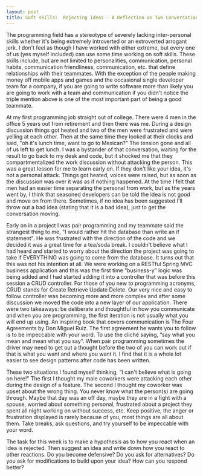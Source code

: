 ```yaml
---
layout: post
title: Soft skills:  Rejecting ideas - A Reflection on Two Conversations
---
```



The programming field has a stereotype of severely lacking inter-personal skills whether it's being extremely introverted or an extroverted arrogant jerk.  I don't feel as though I have worked with either extreme, but every one of us (yes myself included) can use some time working on soft skills.  These skills include, but are not limited to personalities, communication, personal habits, communication friendliness, communication, etc.  that define relationships with their teammates.  With the exception of the people making money off mobile apps and games and the occasional single developer team for a company, if you are going to write software more than likely you are going to work with a team and communication if you didn't notice the triple mention above is one of the most important part of being a good teammate.

At my first programming job straight out of college. There were 4 men in the office 5 years out from retirement and then there was me. During a design discussion things got heated and two of the men were frustrated and were yelling at each other. Then at the same time they looked at their clocks and said, "oh it's lunch time, want to go to Mexican?"  The tension gone and all of us left to get lunch. I was a bystander of that conversation, waiting for the result to go back to my desk and code, but it shocked me that they compartmentalized the work discussion without attacking the person. This was a great lesson for me to learn early on. If they don't like your idea, it's not a personal attack.  Things got heated, voices were raised, but as soon as the discussion was over it was as if nothing happened.  At the time I felt that men had an easier time separating the personal from work, but as the years went by, I think that seasoned developers can be told the idea is not good and move on from there.  Sometimes, if no idea has been suggested I'll throw out a bad idea (stating that it is a bad idea), just to get the conversation moving.  

Early on in a project I was pair programming and my teammate said the strangest thing to me, "I would rather hit the database than write an if statement".  He was frustrated with the direction of the code and we decided it was a great time for a tea/soda break.  I couldn't believe what I had heard and started to worry about the direction the project was going to take if EVERYTHING was going to come from the database.  It turns out that this was not his intention at all.  We were working on a RESTful Spring MVC business application and this was the first time “business-y” logic was being added and I had started adding it into a controller that was before this session a CRUD controller.  For those of you new to programming acronyms, CRUD stands for Create Retrieve Update Delete.  Our very nice and easy to follow controller was becoming more and more complex and after some discussion we moved the code into a new layer of our application.  There were two takeaways:  be deliberate and thoughtful in how you communicate and when you are programming, the first iteration is not usually what you will end up using. An inspiring book that covers communication is The Four Agreements by Don Miguel Ruiz.  The first agreement he wants you to follow is to be impeccable with your word.  To use the cliché saying, “say what you mean and mean what you say”.  When pair programming sometimes the driver may need to get out a thought before the two of you can work out if that is what you want and where you want it.  I find that it is a whole lot easier to see design patterns after code has been written.  

These two situations I found myself thinking, “I can't believe what is going on here!”  The first I thought my male coworkers were attacking each other during the design of a feature.  The second I thought my coworker was upset about the wrong thing.  You never know what the person(s) are going through.  Maybe that day was an off day, maybe they are in a fight with a spouse, worried about something personal, frustrated about a project they spent all night working on without success, etc.  Keep positive, the anger or frustration displayed is rarely because of you, most things are all about them.  Take breaks, ask questions, and try yourself to be impeccable with your word.  

The task for this week is to make a hypothesis as to how you react when an idea is rejected.  Then suggest an idea and write down how you react to other reactions.  Do you become defensive?  Do you ask for alternatives?  Do you ask for modifications to build upon your idea? How can you respond better?
